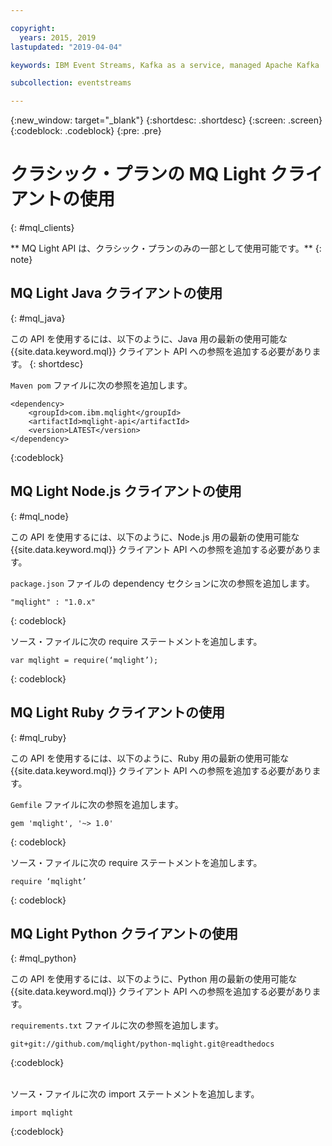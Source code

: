 ```yaml
---

copyright:
  years: 2015, 2019
lastupdated: "2019-04-04"

keywords: IBM Event Streams, Kafka as a service, managed Apache Kafka

subcollection: eventstreams

---
```


{:new_window: target="_blank"}
{:shortdesc: .shortdesc}
{:screen: .screen}
{:codeblock: .codeblock}
{:pre: .pre}

# クラシック・プランの MQ Light クライアントの使用
{: #mql_clients}

** MQ Light API は、クラシック・プランのみの一部として使用可能です。**
{: note}
<br/>

## MQ Light Java クライアントの使用
{: #mql_java}

この API を使用するには、以下のように、Java 用の最新の使用可能な {{site.data.keyword.mql}} クライアント API への参照を追加する必要があります。
{: shortdesc}

<code>Maven pom</code> ファイルに次の参照を追加します。

```
<dependency>
    <groupId>com.ibm.mqlight</groupId>
    <artifactId>mqlight-api</artifactId>
    <version>LATEST</version>
</dependency>
```
{:codeblock}


<!-- 12/11/18: info was in eventstreams102.md, moved because of doc app changes -->

## MQ Light Node.js クライアントの使用 
{: #mql_node}


この API を使用するには、以下のように、Node.js 用の最新の使用可能な {{site.data.keyword.mql}} クライアント API への参照を追加する必要があります。

<code>package.json</code> ファイルの dependency セクションに次の参照を追加します。

<pre class="pre"><code>"mqlight" : "1.0.x"</code></pre>
{: codeblock}

ソース・ファイルに次の require ステートメントを追加します。

<pre class="pre"><code>var mqlight = require(‘mqlight’);</code></pre>
{: codeblock}

<!-- 14/11/18: info was in eventstreams103.md, moved because of doc app changes -->

## MQ Light Ruby クライアントの使用
{: #mql_ruby}


この API を使用するには、以下のように、Ruby 用の最新の使用可能な {{site.data.keyword.mql}} クライアント API への参照を追加する必要があります。

<code>Gemfile</code> ファイルに次の参照を追加します。

```
gem 'mqlight', '~> 1.0'
```
{: codeblock}

ソース・ファイルに次の require ステートメントを追加します。

```
require ‘mqlight’
```
{: codeblock}

<!-- 14/11/18: info was in eventstreams101.md, moved because of doc app changes -->

## MQ Light Python クライアントの使用
{: #mql_python}

この API を使用するには、以下のように、Python 用の最新の使用可能な {{site.data.keyword.mql}} クライアント API への参照を追加する必要があります。

<code>requirements.txt</code> ファイルに次の参照を追加します。

```
git+git://github.com/mqlight/python-mqlight.git@readthedocs
```
{:codeblock}

<br>
ソース・ファイルに次の import ステートメントを追加します。

```
import mqlight
```
{:codeblock}
<!-- Comment from Andrew
Instructions for getting started, with links for more info
Simple send source and receive source in-line

-->



